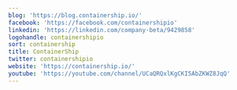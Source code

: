 ```yaml
---
blog: 'https://blog.containership.io/'
facebook: 'https://facebook.com/containershipio'
linkedin: 'https://linkedin.com/company-beta/9429858'
logohandle: containershipio
sort: containership
title: ContainerShip
twitter: containershipio
website: 'https://containership.io/'
youtube: 'https://youtube.com/channel/UCaQRQxlKgCKI5AbZKWZ8JqQ'
---
```


